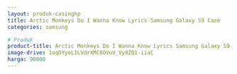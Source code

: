```yaml
---
layout: produk-casinghp
title: Arctic Monkeys Do I Wanna Know Lyrics Samsung Galaxy S9 Case
categories: samsung

# Produk
product-title: Arctic Monkeys Do I Wanna Know Lyrics Samsung Galaxy S9 Case
image-drive: 1uqDYyoLILVdrXMC8OVuU_Vy8ZQ1-iiaC
harga: 90000
---
```


